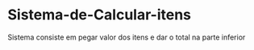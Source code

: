 # Sistema-de-Calcular-itens
Sistema consiste em pegar valor dos itens e dar o total na parte inferior
